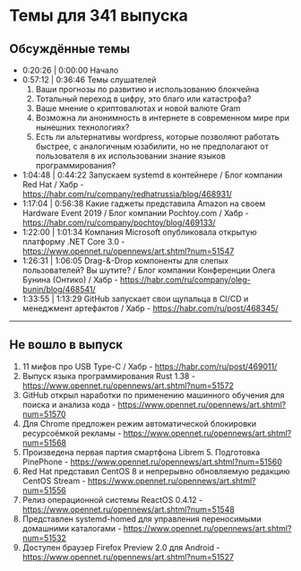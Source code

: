 # Темы для 341 выпуска
## Обсуждённые темы

- 0:20:26 | 0:00:00 Начало
- 0:57:12 | 0:36:46 Темы слушателей
    1. Ваши прогнозы по развитию и использованию блокчейна
    1. Тотальный переход в цифру, это благо или катастрофа?
    1. Ваше мнение о криптовалютах и новой валюте Gram
    1. Возможна ли анонимность в интернете в современном мире при нынешних технологиях?
    1. Есть ли альтернативы wordpress, которые позволяют работать быстрее, с аналогичным юзабилити, но не предполагают от пользователя в их использовании знание языков программирования?
- 1:04:48 | 0:44:22 Запускаем systemd в контейнере / Блог компании Red Hat / Хабр - https://habr.com/ru/company/redhatrussia/blog/468931/
- 1:17:04 | 0:56:38 Какие гаджеты представила Amazon на своем Hardware Event 2019 / Блог компании Pochtoy.com / Хабр - https://habr.com/ru/company/pochtoy/blog/469133/
- 1:22:00 | 1:01:34 Компания Microsoft опубликовала открытую платформу .NET Core 3.0 - https://www.opennet.ru/opennews/art.shtml?num=51547
- 1:26:31 | 1:06:05 Drag-&-Drop компоненты для слепых пользователей? Вы шутите? / Блог компании Конференции Олега Бунина (Онтико) / Хабр - https://habr.com/ru/company/oleg-bunin/blog/468541/
- 1:33:55 | 1:13:29 GitHub запускает свои щупальца в CI/CD и менеджмент артефактов / Хабр - https://habr.com/ru/post/468345/

---

## Не вошло в выпуск

1. 11 мифов про USB Type-C / Хабр - https://habr.com/ru/post/469011/
1. Выпуск языка программирования Rust 1.38 - https://www.opennet.ru/opennews/art.shtml?num=51572
1. GitHub открыл наработки по применению машинного обучения для поиска и анализа кода - https://www.opennet.ru/opennews/art.shtml?num=51570
1. Для Chrome предложен режим автоматической блокировки ресурсоёмкой рекламы - https://www.opennet.ru/opennews/art.shtml?num=51568
1. Произведена первая партия смартфона Librem 5. Подготовка PinePhone - https://www.opennet.ru/opennews/art.shtml?num=51560
1. Red Hat представил CentOS 8 и непрерывно обновляемую редакцию CentOS Stream - https://www.opennet.ru/opennews/art.shtml?num=51556
1. Релиз операционной системы ReactOS 0.4.12 - https://www.opennet.ru/opennews/art.shtml?num=51548
1. Представлен systemd-homed для управления переносимыми домашними каталогами - https://www.opennet.ru/opennews/art.shtml?num=51532
1. Доступен браузер Firefox Preview 2.0 для Android - https://www.opennet.ru/opennews/art.shtml?num=51527
